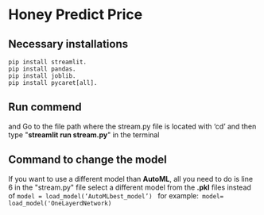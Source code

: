 # Honey Predict Price 

## Necessary installations
```
pip install streamlit.
pip install pandas.
pip install joblib.
pip install pycaret[all].
```
## Run commend
and Go to the file path where the stream.py file is located with ‘cd’ and then type "__streamlit run stream.py__" in the terminal


## Command to change the model 
If you want to use a different model than __AutoML__, all you need to do is line 6 in the "stream.py" file 
select a different model from the __.pkl__ files instead of ```model = load_model(‘AutoMLbest_model’) ```
for example:``` model= load_model('OneLayerdNetwork)```
